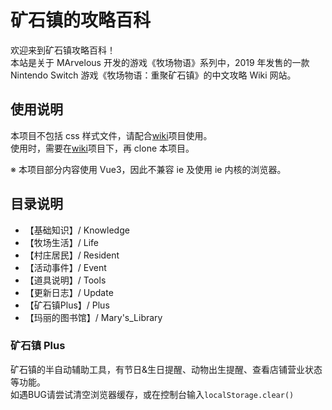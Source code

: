 # 矿石镇的攻略百科

欢迎来到矿石镇攻略百科！  
本站是关于 MArvelous 开发的游戏《牧场物语》系列中，2019 年发售的一款 Nintendo Switch 游戏《牧场物语：重聚矿石镇》的中文攻略 Wiki 网站。

## 使用说明

本项目不包括 css 样式文件，请配合[wiki](https://github.com/mineraltown/wiki)项目使用。  
使用时，需要在[wiki](https://github.com/mineraltown/wiki)项目下，再 clone 本项目。

※ 本项目部分内容使用 Vue3，因此不兼容 ie 及使用 ie 内核的浏览器。

## 目录说明

- 【基础知识】/ Knowledge
- 【牧场生活】/ Life
- 【村庄居民】/ Resident
- 【活动事件】/ Event
- 【道具说明】/ Tools
- 【更新日志】/ Update
- 【矿石镇Plus】/ Plus
- 【玛丽的图书馆】/ Mary's_Library

### 矿石镇 Plus

矿石镇的半自动辅助工具，有节日&生日提醒、动物出生提醒、查看店铺营业状态等功能。  
如遇BUG请尝试清空浏览器缓存，或在控制台输入`localStorage.clear()`
